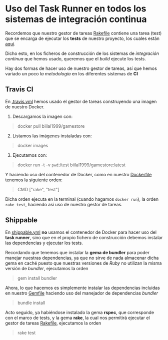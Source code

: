 # Uso del Task Runner en todos los sistemas de integración continua


Recordemos que nuestro gestor de tareas [Rakefile](https://github.com/biilal1999/GameStore/blob/master/Rakefile) contiene una tarea (test) que se encarga de ejecutar los **tests** de nuestro proyecto, los cuales están [aquí](https://github.com/biilal1999/GameStore/blob/master/spec/tests).


Dicho esto, en los ficheros de construcción de los sistemas de *integración continua* que hemos usado, queremos que el *build* ejecute los tests. 

Hay dos formas de hacer uso de nuestro gestor de tareas, así que hemos variado un poco *la metodología* en los diferentes sistemas de **CI**



## Travis CI


En [.travis.yml](https://github.com/biilal1999/GameStore/blob/master/.travis.yml) hemos usado el gestor de tareas construyendo una imagen de nuestro Docker.


1. Descargamos la imagen con:


> docker pull biilal1999/gamestore


2. Listamos las imágenes instaladas con:


> docker images 


3. Ejecutamos con:


> docker run -t -v `pwd`:/test biilal1999/gamestore:latest


Y haciendo uso del contenedor de Docker, como en nuestro [Dockerfile](https://github.com/biilal1999/GameStore/blob/master/Dockerfile) tenemos la siguiente orden:


> CMD ["rake", "test"]


Dicha orden ejecuta en la terminal (cuando hagamos `docker run`), la orden `rake test`, haciendo así uso de nuestro gestor de tareas.



## Shippable


En [shippable.yml](https://github.com/biilal1999/GameStore/blob/master/shippable.yml) **no** usamos el contenedor de Docker para hacer uso del **task runner**, sino que en el propio fichero de construcción debemos instalar las dependencias y ejecutar los tests.

Recordando que tenemos que instalar la **gema de bundler** para poder manejar nuestras dependencias, ya que no sirve de nada almacenar dicha gema en caché puesto que nuestras versiones de *Ruby* no utilizan la misma versión de *bundler*, ejecutamos la orden


> gem install bundler


Ahora, lo que hacemos es simplemente instalar las dependencias incluidas en nuestro [Gemfile](https://github.com/biilal1999/GameStore/blob/master/Gemfile) haciendo uso del manejador de dependencias *bundler*


> bundle install


Acto seguido, ya habiéndose instalado la gema **rspec**, que corresponde con el marco de tests, y la gema **rake**, la cual nos permitirá ejecutar el gestor de tareas [Rakefile](https://github.com/biilal1999/GameStore/blob/master/Rakefile), ejecutamos la orden


> rake test
